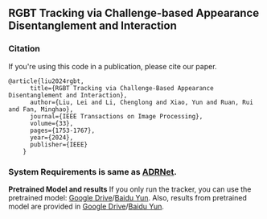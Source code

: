 ## RGBT Tracking via Challenge-based Appearance Disentanglement and Interaction

### Citation
If you're using this code in a publication, please cite our paper.

	@article{liu2024rgbt,
          title={RGBT Tracking via Challenge-Based Appearance Disentanglement and Interaction},
          author={Liu, Lei and Li, Chenglong and Xiao, Yun and Ruan, Rui and Fan, Minghao},
          journal={IEEE Transactions on Image Processing},
          volume={33},
          pages={1753-1767},
          year={2024},
          publisher={IEEE}
        }
  
### System Requirements is same as [ADRNet](https://github.com/zhang-pengyu/ADRNet).

**Pretrained Model and results**
If you only run the tracker, you can use the pretrained model: 
[Google Drive](https://drive.google.com/drive/folders/1_kVHMYLGRR61_-SQjs5Pznvtq-xzOhzo?usp=sharing)/[Baidu Yun](https://pan.baidu.com/s/1RuXGp1AXvb2MgfZUvCZ04w?pwd=1fvd).
Also, results from pretrained model are provided in [Google Drive](https://drive.google.com/drive/folders/1bRsXwbmtmRbGF5d9fjOzFNbErPugsRXi?usp=sharing)/[Baidu Yun](https://pan.baidu.com/s/17J5vjYOYgA0OE4GPG60sVQ?pwd=t0ox).
